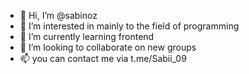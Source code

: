 - 👋 Hi, I’m @sabinoz
- 👀 I’m interested in mainly to the field of programming
- 🌱 I’m currently learning frontend
- 💞️ I’m looking to collaborate on new groups
- 📫 you can contact me via t.me/Sabii_09

<!---
sabinoz/sabinoz is a ✨ special ✨ repository because its `README.md` (this file) appears on your GitHub profile.
You can click the Preview link to take a look at your changes.
--->
